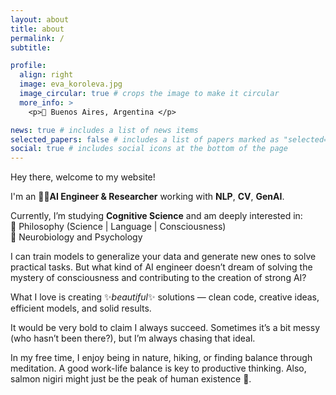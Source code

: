 ```yaml
---
layout: about
title: about
permalink: /
subtitle:

profile:
  align: right
  image: eva_koroleva.jpg
  image_circular: true # crops the image to make it circular
  more_info: >
    <p>📍 Buenos Aires, Argentina </p>

news: true # includes a list of news items
selected_papers: false # includes a list of papers marked as "selected={true}"
social: true # includes social icons at the bottom of the page
---
```


Hey there, welcome to my website!

I'm an 👩‍💻**AI Engineer & Researcher** working with **NLP**, **CV**, **GenAI**.

Currently, I’m studying **Cognitive Science** and am deeply interested in:\
  🤔 Philosophy (Science | Language | Consciousness)\
  🧠 Neurobiology and Psychology

I can train models to generalize your data and generate new ones to solve practical tasks. But what kind of AI engineer doesn’t dream of solving the mystery of consciousness and contributing to the creation of strong AI?

What I love is creating ✨*beautiful*✨ solutions — clean code, creative ideas, efficient models, and solid results.

It would be very bold to claim I always succeed. Sometimes it’s a bit messy (who hasn’t been there?), but I’m always chasing that ideal.

In my free time, I enjoy being in nature, hiking, or finding balance through meditation. A good work-life balance is key to productive thinking. Also, salmon nigiri might just be the peak of human existence 🍣.